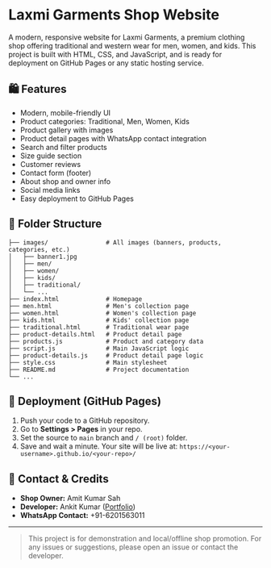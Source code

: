 # Laxmi Garments Shop Website

A modern, responsive website for Laxmi Garments, a premium clothing shop offering traditional and western wear for men, women, and kids. This project is built with HTML, CSS, and JavaScript, and is ready for deployment on GitHub Pages or any static hosting service.

## 🛍️ Features
- Modern, mobile-friendly UI
- Product categories: Traditional, Men, Women, Kids
- Product gallery with images
- Product detail pages with WhatsApp contact integration
- Search and filter products
- Size guide section
- Customer reviews
- Contact form (footer)
- About shop and owner info
- Social media links
- Easy deployment to GitHub Pages

## 📁 Folder Structure
```
├── images/                # All images (banners, products, categories, etc.)
│   ├── banner1.jpg
│   ├── men/
│   ├── women/
│   ├── kids/
│   ├── traditional/
│   └── ...
├── index.html             # Homepage
├── men.html               # Men's collection page
├── women.html             # Women's collection page
├── kids.html              # Kids' collection page
├── traditional.html       # Traditional wear page
├── product-details.html   # Product detail page
├── products.js            # Product and category data
├── script.js              # Main JavaScript logic
├── product-details.js     # Product detail page logic
├── style.css              # Main stylesheet
├── README.md              # Project documentation
└── ...
```

## 🚀 Deployment (GitHub Pages)
1. Push your code to a GitHub repository.
2. Go to **Settings > Pages** in your repo.
3. Set the source to `main` branch and `/ (root)` folder.
4. Save and wait a minute. Your site will be live at:
   `https://<your-username>.github.io/<your-repo>/`

## 💬 Contact & Credits
- **Shop Owner:** Amit Kumar Sah
- **Developer:** Ankit Kumar ([Portfolio](https://ankit-kumarz.github.io/Ankit-s-Portfolio/))
- **WhatsApp Contact:** +91-6201563011

---

> This project is for demonstration and local/offline shop promotion. For any issues or suggestions, please open an issue or contact the developer.

 
